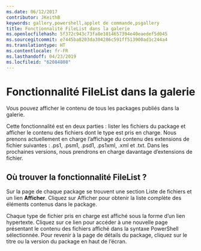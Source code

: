 ```yaml
---
ms.date: 06/12/2017
contributor: JKeithB
keywords: gallery,powershell,applet de commande,psgallery
title: Fonctionnalité FileList dans la galerie
ms.openlocfilehash: 5f372c943c73fa8e1014657394e40eaedef5d045
ms.sourcegitcommit: e7445ba8203da304286c591ff513900ad1c244a4
ms.translationtype: HT
ms.contentlocale: fr-FR
ms.lasthandoff: 04/23/2019
ms.locfileid: "62084808"
---
```

# <a name="filelist-feature-in-the-gallery"></a>Fonctionnalité FileList dans la galerie

Vous pouvez afficher le contenu de tous les packages publiés dans la galerie.

Cette fonctionnalité est en deux parties : lister les fichiers du package et afficher le contenu des fichiers dont le type est pris en charge. Nous prenons actuellement en charge l’affichage du contenu des extensions de fichier suivantes : .ps1, .psm1, .psd1, .ps1xml, .xml et .txt. Dans les prochaines versions, nous prendrons en charge davantage d’extensions de fichier.

## <a name="where-to-find-filelist"></a>Où trouver la fonctionnalité FileList ?

Sur la page de chaque package se trouvent une section Liste de fichiers et un lien **Afficher**. Cliquez sur Afficher pour obtenir la liste complète des éléments contenus dans le package.

Chaque type de fichier pris en charge est affiché sous la forme d’un lien hypertexte. Cliquez sur ce lien pour accéder à une nouvelle page présentant le contenu des fichiers affiché dans la syntaxe PowerShell sélectionnée. Pour revenir à la page de détails du package, cliquez sur le titre ou la version du package en haut de l’écran.
